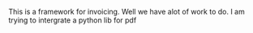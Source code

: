 This is a framework for invoicing. Well we have alot of work to do. I am trying to intergrate a python lib for pdf 
